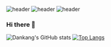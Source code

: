 ![header](https://capsule-render.vercel.app/api?type=rect&color=auto&height=300&section=header&text=capsule%20render&fontSize=90)
![header](https://capsule-render.vercel.app/api?type=slice&text=DankangE&fontColor=34495E&color=85C1E9 )
![header](https://capsule-render.vercel.app/api?type=rect)
### Hi there 👋

<!--
**DankangE/DankangE** is a ✨ _special_ ✨ repository because its `README.md` (this file) appears on your GitHub profile.

Here are some ideas to get you started:

- 🔭 I’m currently working on ...
- 🌱 I’m currently learning ...
- 👯 I’m looking to collaborate on ...
- 🤔 I’m looking for help with ...
- 💬 Ask me about ...
- 📫 How to reach me: ...
- 😄 Pronouns: ...
- ⚡ Fun fact: ...
-->

![Dankang's GitHub stats](https://github-readme-stats.vercel.app/api?username=DankangE&show_icons=true&theme=transparent)
[![Top Langs](https://github-readme-stats.vercel.app/api/top-langs/?username=DankangE&layout=compact)](https://github.com/DankangE/github-readme-stats)
